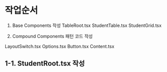 # 작업순서

1. Base Components 작성
TableRoot.tsx
StudentTable.tsx
StudentGrid.tsx

2. Compound Components 패턴 코드 작성

LayoutSwitch.tsx
Options.tsx
Button.tsx
Content.tsx


## 1-1. StudentRoot.tsx 작성

